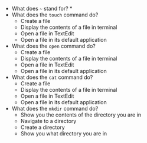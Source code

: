 * What does `~` stand for?
  *
* What does the `touch` command do?
  * Create a file
  * Display the contents of a file in terminal
  * Open a file in TextEdit
  * Open a file in its default application
* What does the `open` command do?
  * Create a file
  * Display the contents of a file in terminal
  * Open a file in TextEdit
  * Open a file in its default application
* What does the `cat` command do?
  * Create a file
  * Display the contents of a file in terminal
  * Open a file in TextEdit
  * Open a file in its default application
* What does the `mkdir` command do?
  * Show you the contents of the directory you are in
  * Navigate to a directory
  * Create a directory
  * Show you what directory you are in
